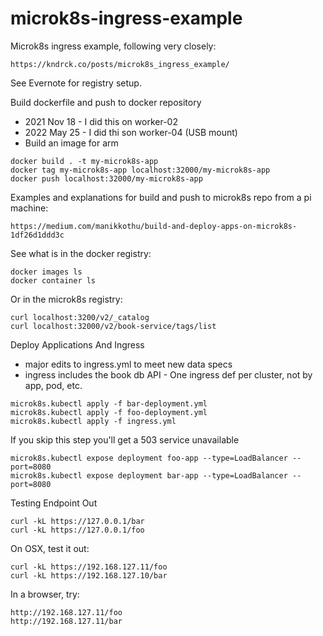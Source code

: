 # microk8s-ingress-example

Microk8s ingress example, following very closely:

    https://kndrck.co/posts/microk8s_ingress_example/

See Evernote for registry setup.

Build dockerfile and push to docker repository
* 2021 Nov 18 - I did this on worker-02
* 2022 May 25 - I did thi son worker-04 (USB mount)
* Build an image for arm

```
docker build . -t my-microk8s-app
docker tag my-microk8s-app localhost:32000/my-microk8s-app
docker push localhost:32000/my-microk8s-app
```

Examples and explanations for build and push to microk8s repo from a pi machine:

    https://medium.com/manikkothu/build-and-deploy-apps-on-microk8s-1df26d1ddd3c

See what is in the docker registry:
```angular2html
docker images ls
docker container ls
```
Or in the microk8s registry:
```
curl localhost:3200/v2/_catalog
curl localhost:32000/v2/book-service/tags/list
```

Deploy Applications And Ingress
* major edits to ingress.yml to meet new data specs
* ingress includes the book db API - One ingress def per cluster, not by app, pod, etc.

```
microk8s.kubectl apply -f bar-deployment.yml
microk8s.kubectl apply -f foo-deployment.yml
microk8s.kubectl apply -f ingress.yml
```

If you skip this step you'll get a 503 service unavailable
```
microk8s.kubectl expose deployment foo-app --type=LoadBalancer --port=8080
microk8s.kubectl expose deployment bar-app --type=LoadBalancer --port=8080
```

Testing Endpoint Out
```
curl -kL https://127.0.0.1/bar
curl -kL https://127.0.0.1/foo
```

On OSX, test it out:
```
curl -kL https://192.168.127.11/foo                                        
curl -kL https://192.168.127.10/bar
```

In a browser, try:
```angular2html
http://192.168.127.11/foo
http://192.168.127.11/bar
```
